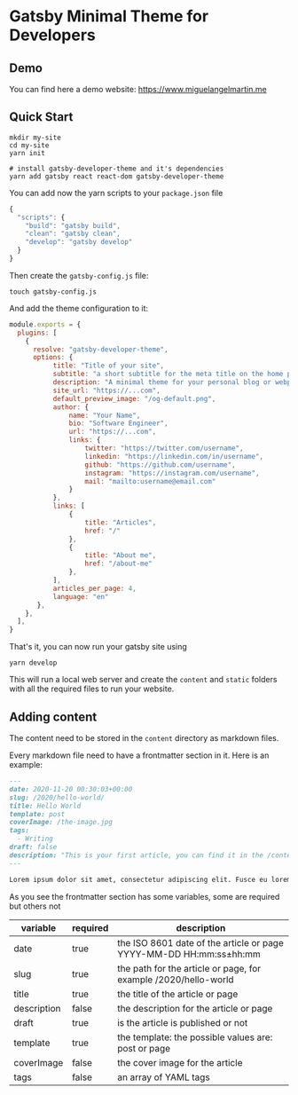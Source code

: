 # Gatsby Minimal Theme for Developers

## Demo

You can find here a demo website: https://www.miguelangelmartin.me


## Quick Start

```shell
mkdir my-site
cd my-site
yarn init

# install gatsby-developer-theme and it's dependencies
yarn add gatsby react react-dom gatsby-developer-theme
```

You can add now the yarn scripts to your `package.json` file

```javascript
{
  "scripts": {
    "build": "gatsby build",
    "clean": "gatsby clean",
    "develop": "gatsby develop"
  }
}
```

Then create the `gatsby-config.js` file:

```shell
touch gatsby-config.js
```

And add the theme configuration to it:

```javascript
module.exports = {
  plugins: [
    {
      resolve: "gatsby-developer-theme",
      options: {
           title: "Title of your site",
           subtitle: "a short subtitle for the meta title on the home page",
           description: "A minimal theme for your personal blog or webpage",
           site_url: "https://...com",
           default_preview_image: "/og-default.png",
           author: {
               name: "Your Name",
               bio: "Software Engineer",
               url: "https://...com",
               links: {
                   twitter: "https://twitter.com/username",
                   linkedin: "https://linkedin.com/in/username",
                   github: "https://github.com/username",
                   instagram: "https://instagram.com/username",
                   mail: "mailto:username@email.com"
               }
           },
           links: [
               {
                   title: "Articles",
                   href: "/"
               },
               {
                   title: "About me",
                   href: "/about-me"
               },
           ],
           articles_per_page: 4,
           language: "en"
       },
    },
  ],
}
```

That's it, you can now run your gatsby site using

```shell
yarn develop
```

This will run a local web server and create the `content` and `static` folders with all the required files to run your website.

## Adding content

The content need to be stored in the `content` directory as markdown files.

Every markdown file need to have a frontmatter section in it. Here is an example:

```markdown
---
date: 2020-11-20 00:30:03+00:00
slug: /2020/hello-world/
title: Hello World
template: post
coverImage: /the-image.jpg
tags:
  - Writing
draft: false
description: "This is your first article, you can find it in the /content directory"
---

Lorem ipsum dolor sit amet, consectetur adipiscing elit. Fusce eu lorem eget metus venenatis dignissim.

```

As you see the frontmatter section has some variables, some are required but others not

| variable           | required   | description                                                                   |
|--------------------|------------|-------------------------------------------------------------------------------|
| date               | true       | the ISO 8601 date of the article or page YYYY-MM-DD HH:mm:ss±hh:mm |
| slug               | true       | the path for the article or page, for example /2020/hello-world |
| title              | true       | the title of the article or page |
| description        | false      | the description for the article or page |
| draft              | true       | is the article is published or not |
| template           | true       | the template: the possible values are: post or page |
| coverImage         | false      | the cover image for the article |
| tags               | false      | an array of YAML tags |

